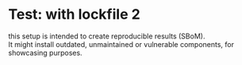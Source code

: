# Test: with lockfile 2

this setup is intended to create reproducible results (SBoM).  
It might install outdated, unmaintained or vulnerable components, for showcasing purposes.
